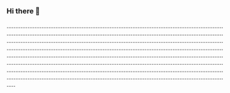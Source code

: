 ### Hi there 👋

.....................................................................................................................................................................................................................................................................................................................................................................................................................................................................................................................................................................................................................................................................................................................................................................................................................................................................................................................................................................................................................................